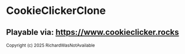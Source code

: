 # CookieClickerClone

## Playable via: https://www.cookieclicker.rocks


<sub>Copyright (c) 2025 RichardWasNotAvailable</sub>
